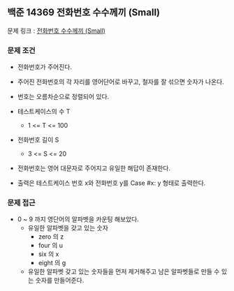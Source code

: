 ## 백준 14369 전화번호 수수께끼 (Small)

문제 링크 : [전화번호 수수께끼 (Small)](https://www.acmicpc.net/problem/14369)

### 문제 조건

- 전화번호가 주어진다.
- 주어진 전화번호의 각 자리를 영어단어로 바꾸고, 철자를 잘 섞으면 숫자가 나온다.
- 번호는 오름차순으로 정렬되어 있다.

- 테스트케이스의 수 T
    - 1 <= T <= 100
- 전화번호 길이 S
    - 3 <= S <= 20
- 전화번호는 영어 대문자로 주어지고 유일한 해답이 존재한다.
- 출력은 테스트케이스 번호 x와 전화번호 y를 Case #x: y 형태로 출력한다.

### 문제 접근

- 0 ~ 9 까지 영단어의 알파벳을 카운팅 해보았다.
    - 유일한 알파벳을 갖고 있는 숫자
        - zero 의 z
        - four 의 u
        - six 의 x
        - eight 의 g
    - 유일한 알파벳 갖고 있는 숫자들을 먼저 제거해주고 남은 알파벳들로 만들 수 있는 숫자를 만들어준다.